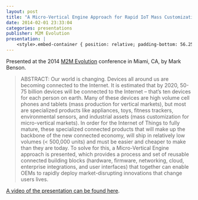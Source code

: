 ```yaml
---
layout: post
title: "A Micro-Vertical Engine Approach for Rapid IoT Mass Customization"
date: 2014-02-01 23:33:04
categories: presentations
publisher: M2M Evolution
presentation: |
    <style>.embed-container { position: relative; padding-bottom: 56.25%; height: 0; overflow: hidden; max-width: 100%; } .embed-container iframe, .embed-container object, .embed-container embed { position: absolute; top: 0; left: 0; width: 100%; height: 100%; }</style><div class='embed-container'><iframe src='//www.slideshare.net/slideshow/embed_code/key/lNzVWOd5IRjmGv' width='595' height='485' frameborder='0' marginwidth='0' marginheight='0' scrolling='no' style='border:1px solid #CCC; border-width:1px; margin-bottom:5px; max-width: 100%;' allowfullscreen> </iframe> <div style='margin-bottom:5px'> <strong> <a href='//www.slideshare.net/MarkBenson5/a-microvertical-engine-approach-for-rapid-iot-mass-customization-70402948' title='A Micro-Vertical Engine Approach for Rapid IoT Mass Customization' target='_blank'>A Micro-Vertical Engine Approach for Rapid IoT Mass Customization</a> </strong> from <strong><a target='_blank' href='//www.slideshare.net/MarkBenson5'>Mark Benson</a></strong> </div></div>
---
```


Presented at the 2014 [M2M Evolution](http://www.iotevolutionexpo.com/) conference in Miami, CA, by Mark Benson.

> ABSTRACT: Our world is changing. Devices all around us are becoming connected to the Internet. It is estimated that by 2020, 50-75 billion devices will be connected to the Internet – that’s ten devices for each person on earth. Many of these devices are high volume cell phones and tablets (mass production for vertical markets), but most are specialized products like appliances, toys, fitness trackers, environmental sensors, and industrial assets (mass customization for micro-vertical markets). In order for the Internet of Things to fully mature, these specialized connected products that will make up the backbone of the new connected economy, will ship in relatively low volumes (< 500,000 units) and must be easier and cheaper to make than they are today. To solve for this, a Micro-Vertical Engine approach is presented, which provides a process and set of reusable connected building blocks (hardware, firmware, networking, cloud, enterprise integrations, and user interfaces) that together can enable OEMs to rapidly deploy market-disrupting innovations that change users lives.

[A video of the presentation can be found here](http://www.tmcnet.com/tmc/videos/default.aspx?vid=9843).

